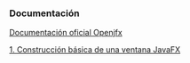 <h3>Documentaci&oacute;n</h3>
<a href="https://openjfx.io/openjfx-docs/">Documentaci&oacute;n oficial Openjfx</a>
<p><a href="https://github.com/Mablenn/JavaFX/blob/master/JavaFX_01/src/main/java/com/mablen/Main.java">1. Construcción básica de una ventana JavaFX</a></p>

